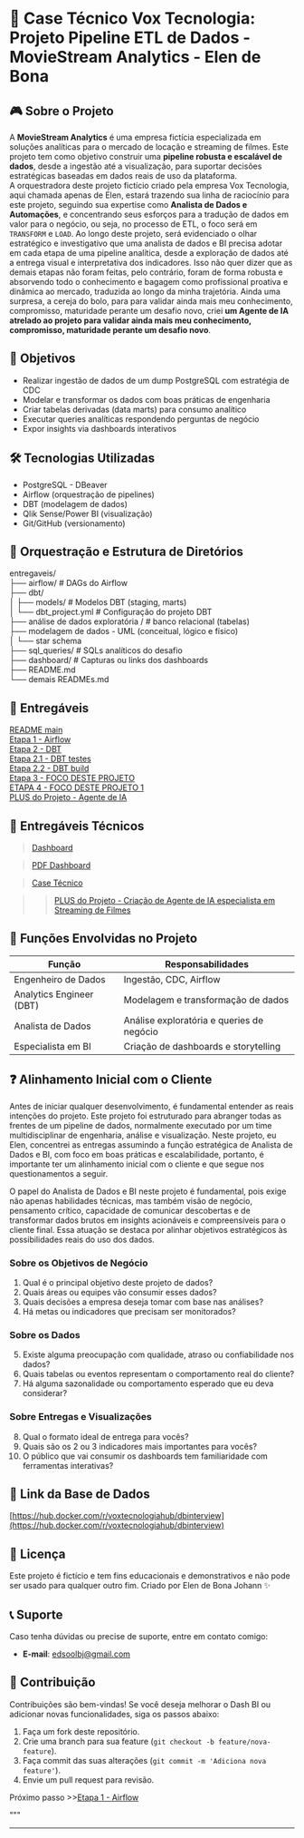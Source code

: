 # 🧹 Case Técnico Vox Tecnologia: Projeto Pipeline ETL de Dados - MovieStream Analytics - Elen de Bona

## 🎮 Sobre o Projeto

A **MovieStream Analytics** é uma empresa fictícia especializada em soluções analíticas para o mercado de locação e streaming de filmes. Este projeto tem como objetivo construir uma **pipeline robusta e escalável de dados**, desde a ingestão até a visualização, para suportar decisões estratégicas baseadas em dados reais de uso da plataforma. \
A orquestradora deste projeto fictício criado pela empresa Vox Tecnologia, aqui chamada apenas de Elen, estará trazendo sua linha de raciocínio para este projeto, seguindo sua expertise como **Analista de Dados e Automações**, e concentrando seus esforços para a tradução de dados em valor para o negócio, ou seja, no processo de ETL, o foco será em `TRANSFORM` e `LOAD`. Ao longo deste projeto, será evidenciado o olhar estratégico e investigativo que uma analista de dados e BI precisa adotar em cada etapa de uma pipeline analítica, desde a exploração de dados até a entrega visual e interpretativa dos indicadores.
Isso não quer dizer que as demais etapas não foram feitas, pelo contrário, foram de forma robusta e absorvendo todo o conhecimento e bagagem como profissional proativa e dinâmica ao mercado, traduzida ao longo da minha trajetória. 
Ainda uma surpresa, a cereja do bolo, para para validar ainda mais meu conhecimento, compromisso, maturidade perante um desafio novo, criei **um Agente de IA atrelado ao projeto para validar ainda mais meu conhecimento, compromisso, maturidade perante um desafio novo**. 

## 🚀 Objetivos

- Realizar ingestão de dados de um dump PostgreSQL com estratégia de CDC
- Modelar e transformar os dados com boas práticas de engenharia
- Criar tabelas derivadas (data marts) para consumo analítico
- Executar queries analíticas respondendo perguntas de negócio
- Expor insights via dashboards interativos

## 🛠️ Tecnologias Utilizadas

- PostgreSQL - DBeaver
- Airflow (orquestração de pipelines)
- DBT (modelagem de dados)
- Qlik Sense/Power BI (visualização)
- Git/GitHub (versionamento)

## 🧱 Orquestração e Estrutura de Diretórios

entregaveis/<br>
├── airflow/ # DAGs do Airflow<br>
├── dbt/<br>
│ ├── models/ # Modelos DBT (staging, marts)<br>
│ └── dbt_project.yml # Configuração do projeto DBT<br>
├── análise de dados exploratória / # banco relacional (tabelas)<br>
    ├── modelagem de dados - UML (conceitual, lógico e físico)<br>
│   └── star schema<br>
├── sql_queries/ # SQLs analíticos do desafio<br>
├── dashboard/ # Capturas ou links dos dashboards<br>
├── README.md <br>
└── demais READMEs.md<br>


## 📌 Entregáveis
[README main](README.md)<br>
[Etapa 1 - Airflow](README_airflow.md)<br>
[Etapa 2 - DBT](README_dbt.md)<br>
[Etapa 2.1 - DBT testes](README_dbt_tests.md)<br>
[Etapa 2.2 - DBT build](<README_dbt build.md>)<br>
[Etapa 3 - FOCO DESTE PROJETO](README_analise_explor.md)<br>
[ETAPA 4 - FOCO DESTE PROJETO 1](<README_dash BI.md>)<br>
[PLUS do Projeto - Agente de IA](inteligencia/README_agente_IA.md)<br>


## 📌 Entregáveis Técnicos
>[Dashboard](<imagens/power bi dash movie stream elen case.png>)

>[PDF Dashboard](<pdf/Relatório Técnico de Análise de Dados MovieStream Analytics (1).pdf>)

>[Case Técnico](<pdf/case elen vox tech movie stream.pdf>)

>>[PLUS do Projeto - Criação de Agente de IA especialista em Streaming de Filmes](inteligencia)


## 🧠 Funções Envolvidas no Projeto

| Função                   | Responsabilidades                         |
| ------------------------ | ----------------------------------------- |
| Engenheiro de Dados      | Ingestão, CDC, Airflow                    |
| Analytics Engineer (DBT) | Modelagem e transformação de dados        |
| Analista de Dados        | Análise exploratória e queries de negócio |
| Especialista em BI       | Criação de dashboards e storytelling      |

## ❓ Alinhamento Inicial com o Cliente

Antes de iniciar qualquer desenvolvimento, é fundamental entender as reais intenções do projeto. Este projeto foi estruturado para abranger todas as frentes de um pipeline  de dados, normalmente executado por um time multidisciplinar de engenharia, análise e visualização. Neste projeto, eu Elen, concentrei as entregas assumindo a função estratégica de Analista de Dados e BI, com foco em boas práticas e escalabilidade, portanto, é importante ter um alinhamento inicial com o cliente e que segue nos questionamentos a seguir.

O papel do Analista de Dados e BI neste projeto é fundamental, pois exige não apenas habilidades técnicas, mas também visão de negócio, pensamento crítico, capacidade de comunicar descobertas e de transformar dados brutos em insights acionáveis e compreensíveis para o cliente final. Essa atuação se destaca por alinhar objetivos estratégicos às possibilidades reais do uso dos dados.

### Sobre os Objetivos de Negócio

1. Qual é o principal objetivo deste projeto de dados?
2. Quais áreas ou equipes vão consumir esses dados?
3. Quais decisões a empresa deseja tomar com base nas análises?
4. Há metas ou indicadores que precisam ser monitorados?

### Sobre os Dados

5. Existe alguma preocupação com qualidade, atraso ou confiabilidade nos dados?
6. Quais tabelas ou eventos representam o comportamento real do cliente?
7. Há alguma sazonalidade ou comportamento esperado que eu deva considerar?

### Sobre Entregas e Visualizações 

8. Qual o formato ideal de entrega para vocês?
9. Quais são os 2 ou 3 indicadores mais importantes para vocês?
10. O público que vai consumir os dashboards tem familiaridade com ferramentas interativas?

## 📌 Link da Base de Dados

[https://hub.docker.com/r/voxtecnologiahub/dbinterview](https://hub.docker.com/r/voxtecnologiahub/dbinterview)

## 📄 Licença

Este projeto é fictício e tem fins educacionais e demonstrativos e não pode ser usado para qualquer outro fim.
Criado por Elen de Bona Johann ✨

## 📞 **Suporte**

Caso tenha dúvidas ou precise de suporte, entre em contato comigo:
- **E-mail**: edsoolbj@gmail.com


## 🌟 **Contribuição**

Contribuições são bem-vindas! Se você deseja melhorar o Dash BI ou adicionar novas funcionalidades, siga os passos abaixo:

1. Faça um fork deste repositório.
2. Crie uma branch para sua feature (`git checkout -b feature/nova-feature`).
3. Faça commit das suas alterações (`git commit -m 'Adiciona nova feature'`).
4. Envie um pull request para revisão.


Próximo passo >>[Etapa 1 - Airflow](README_airflow.md)

"""
_____


